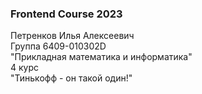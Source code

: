 ### Frontend Course 2023
Петренков Илья Алексеевич  
Группа 6409-010302D  
"Прикладная математика и информатика"  
4 курс  
"Тинькофф - он такой один!"